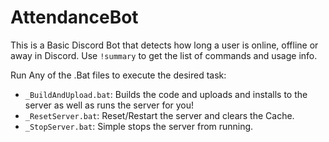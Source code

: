 # AttendanceBot

This is a Basic Discord Bot that detects how long a user is online, offline or away in Discord.
Use `!summary` to get the list of commands and usage info.

Run Any of the .Bat files to execute the desired task:
- `_BuildAndUpload.bat`: Builds the code and uploads and installs to the server as well as runs the server for you!
- `_ResetServer.bat`: Reset/Restart the server and clears the Cache.
- `_StopServer.bat`: Simple stops the server from running.
